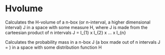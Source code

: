 # Hvolume

Calculates the H-volume of a n-box (or n-interval, a higher dimensional interval) J in a space with some measure H, where J is made from the carteesian product of n intervals J = I_{1} x I_{2} x ... x I_{n}

Calculates the probability mass in a n-box J (a box made out of n intervals J = ) in a space with some distribution function H


